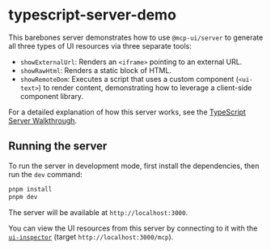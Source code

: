# typescript-server-demo

This barebones server demonstrates how to use `@mcp-ui/server` to generate all three types of UI resources via three separate tools:

- `showExternalUrl`: Renders an `<iframe>` pointing to an external URL.
- `showRawHtml`: Renders a static block of HTML.
- `showRemoteDom`: Executes a script that uses a custom component (`<ui-text>`) to render content, demonstrating how to leverage a client-side component library.

For a detailed explanation of how this server works, see the [TypeScript Server Walkthrough](https://mcpui.dev/guide/server/typescript/walkthrough.html).

## Running the server

To run the server in development mode, first install the dependencies, then run the `dev` command:

```bash
pnpm install
pnpm dev
```

The server will be available at `http://localhost:3000`.

You can view the UI resources from this server by connecting to it with the [`ui-inspector`](https://github.com/idosal/ui-inspector) (target `http://localhost:3000/mcp`).

